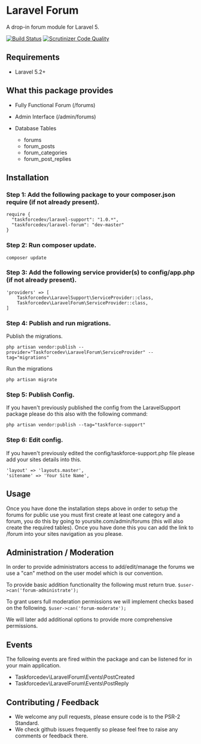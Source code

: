 # Laravel Forum
A drop-in forum module for Laravel 5.

[![Build Status](https://travis-ci.org/taskforcedev/laravel-forum.svg?branch=master)](https://travis-ci.org/taskforcedev/laravel-forum) [![Scrutinizer Code Quality](https://scrutinizer-ci.com/g/taskforcedev/laravel-forum/badges/quality-score.png?b=master)](https://scrutinizer-ci.com/g/taskforcedev/laravel-forum/?branch=master)

## Requirements
 - Laravel 5.2+

## What this package provides
 - Fully Functional Forum (/forums)
 - Admin Interface (/admin/forums)

 - Database Tables
   - forums
   - forum_posts
   - forum_categories
   - forum_post_replies

## Installation

### Step 1: Add the following package to your composer.json require (if not already present).
    require {
      "taskforcedev/laravel-support": "1.0.*",
      "taskforcedev/laravel-forum": "dev-master"
    }

### Step 2: Run composer update.
    composer update

### Step 3: Add the following service provider(s) to config/app.php (if not already present).

    'providers' => [
        Taskforcedev\LaravelSupport\ServiceProvider::class,
        Taskforcedev\LaravelForum\ServiceProvider::class,
    ]

### Step 4: Publish and run migrations.
Publish the migrations.

    php artisan vendor:publish --provider="Taskforcedev\LaravelForum\ServiceProvider" --tag="migrations"

Run the migrations

    php artisan migrate

### Step 5: Publish Config.
If you haven't previously published the config from the LaravelSupport package please do this also with the following command:

    php artisan vendor:publish --tag="taskforce-support"

### Step 6: Edit config.
If you haven't previously edited the config/taskforce-support.php file please add your sites details into this.

    'layout' => 'layouts.master',
    'sitename' => 'Your Site Name',

## Usage
Once you have done the installation steps above in order to setup the forums for public use you must first create at least one category and a forum, you do this by going to yoursite.com/admin/forums (this will also create the required tables).
Once you have done this you can add the link to /forum into your sites navigation as you please.

## Administration / Moderation
In order to provide administrators access to add/edit/manage the forums we use a "can" method on the user model which is our convention.

To provide basic addition functionality the following must return true.
<code>$user->can('forum-administrate');</code>

To grant users full moderation permissions we will implement checks based on the following.
<code>$user->can('forum-moderate');</code>

We will later add additional options to provide more comprehensive permissions.

## Events

The following events are fired within the package and can be listened for in your main application.

 - Taskforcedev\LaravelForum\Events\PostCreated
 - Taskforcedev\LaravelForum\Events\PostReply

## Contributing / Feedback
 - We welcome any pull requests, please ensure code is to the PSR-2 Standard.
 - We check github issues frequently so please feel free to raise any comments or feedback there.
